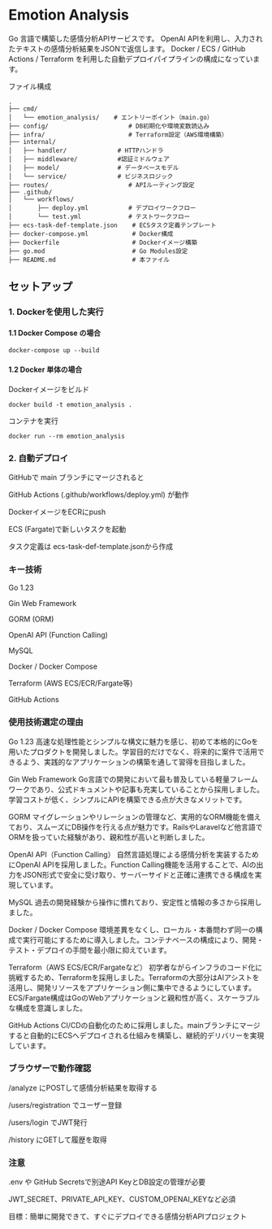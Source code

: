 # Emotion Analysis

Go 言語で構築した感情分析APIサービスです。
OpenAI APIを利用し、入力されたテキストの感情分析結果をJSONで返信します。
Docker / ECS / GitHub Actions / Terraform を利用した自動デプロイパイプラインの構成になっています。

ファイル構成
```
.
├── cmd/
│   └── emotion_analysis/    # エントリーポイント（main.go）
├── config/                      # DB初期化や環境変数読込み
├── infra/                       # Terraform設定（AWS環境構築）
├── internal/
│   ├── handler/              # HTTPハンドラ
│   ├── middleware/           #認証ミドルウェア
│   ├── model/                # データベースモデル
│   └── service/              # ビジネスロジック
├── routes/                      # APIルーティング設定
├── .github/
│   └── workflows/
│       ├── deploy.yml           # デプロイワークフロー
│       └── test.yml             # テストワークフロー
├── ecs-task-def-template.json    # ECSタスク定義テンプレート
├── docker-compose.yml            # Docker構成
├── Dockerfile                    # Dockerイメージ構築
├── go.mod                        # Go Modules設定
├── README.md                     # 本ファイル
```
## セットアップ

### 1. Dockerを使用した実行

#### 1.1 Docker Compose の場合
```
docker-compose up --build
```

#### 1.2 Docker 単体の場合

Dockerイメージをビルド
```
docker build -t emotion_analysis .
```
コンテナを実行
```
docker run --rm emotion_analysis
```
### 2. 自動デプロイ

GitHubで main ブランチにマージされると

GitHub Actions (.github/workflows/deploy.yml) が動作

DockerイメージをECRにpush

ECS (Fargate)で新しいタスクを起動

タスク定義は ecs-task-def-template.jsonから作成

### キー技術

Go 1.23

Gin Web Framework

GORM (ORM)

OpenAI API (Function Calling)

MySQL

Docker / Docker Compose

Terraform (AWS ECS/ECR/Fargate等)

GitHub Actions

### 使用技術選定の理由

Go 1.23
高速な処理性能とシンプルな構文に魅力を感じ、初めて本格的にGoを用いたプロダクトを開発しました。学習目的だけでなく、将来的に案件で活用できるよう、実践的なアプリケーションの構築を通して習得を目指しました。

Gin Web Framework
Go言語での開発において最も普及している軽量フレームワークであり、公式ドキュメントや記事も充実していることから採用しました。学習コストが低く、シンプルにAPIを構築できる点が大きなメリットです。

GORM
マイグレーションやリレーションの管理など、実用的なORM機能を備えており、スムーズにDB操作を行える点が魅力です。RailsやLaravelなど他言語でORMを扱っていた経験があり、親和性が高いと判断しました。

OpenAI API（Function Calling）
自然言語処理による感情分析を実装するためにOpenAI APIを採用しました。Function Calling機能を活用することで、AIの出力をJSON形式で安全に受け取り、サーバーサイドと正確に連携できる構成を実現しています。

MySQL
過去の開発経験から操作に慣れており、安定性と情報の多さから採用しました。

Docker / Docker Compose
環境差異をなくし、ローカル・本番問わず同一の構成で実行可能にするために導入しました。コンテナベースの構成により、開発・テスト・デプロイの手間を最小限に抑えています。

Terraform（AWS ECS/ECR/Fargateなど）
初学者ながらインフラのコード化に挑戦するため、Terraformを採用しました。Terraformの大部分はAIアシストを活用し、開発リソースをアプリケーション側に集中できるようにしています。ECS/Fargate構成はGoのWebアプリケーションと親和性が高く、スケーラブルな構成を意識しました。

GitHub Actions
CI/CDの自動化のために採用しました。mainブランチにマージすると自動的にECSへデプロイされる仕組みを構築し、継続的デリバリーを実現しています。

### ブラウザーで動作確認

/analyze にPOSTして感情分析結果を取得する

/users/registration でユーザー登録

/users/login でJWT発行

/history にGETして履歴を取得

### 注意

.env や GitHub Secretsで別途API KeyとDB設定の管理が必要

JWT_SECRET、PRIVATE_API_KEY、CUSTOM_OPENAI_KEYなど必須

目標：簡単に開発できて、すぐにデプロイできる感情分析APIプロジェクト